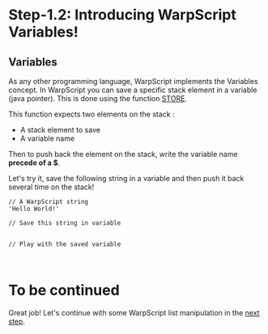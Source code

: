 # Step-1.2: Introducing WarpScript Variables!

## Variables

As any other programming language, WarpScript implements the Variables concept. In WarpScript you can save a specific stack element in a variable (java pointer). This is done using the function [STORE](http://www.warp10.io/reference/functions/function_STORE/). 

This function expects two elements on the stack : 
- A stack element to save
- A variable name

Then to push back the element on the stack, write the variable name **precede of a $**.

Let's try it, save the following string in a variable and then push it back several time on the stack!

```
// A WarpScript string
'Hello World!'

// Save this string in variable


// Play with the saved variable



```

# To be continued

Great job! Let's continue with some WarpScript list manipulation in the [next step](/step-1-WarpScript/1.3-Manipulate-a-data-list/README.md).